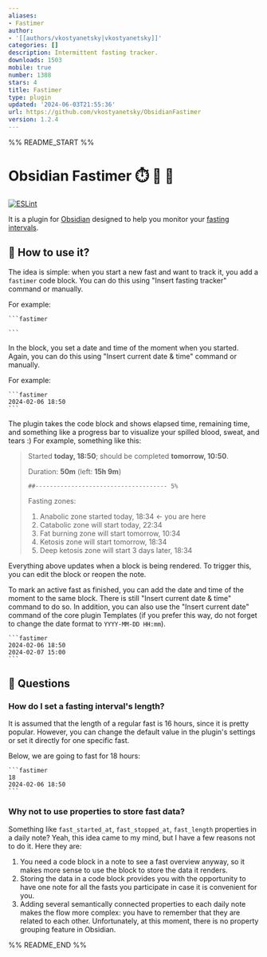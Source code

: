 ```yaml
---
aliases:
- Fastimer
author:
- '[[authors/vkostyanetsky|vkostyanetsky]]'
categories: []
description: Intermittent fasting tracker.
downloads: 1503
mobile: true
number: 1388
stars: 4
title: Fastimer
type: plugin
updated: '2024-06-03T21:55:36'
url: https://github.com/vkostyanetsky/ObsidianFastimer
version: 1.2.4
---
```


%% README_START %%

# Obsidian Fastimer ⏱️ 🍔 🍺

[![ESLint](https://github.com/vkostyanetsky/ObsidianFastimer/actions/workflows/eslint.yml/badge.svg)](https://github.com/vkostyanetsky/ObsidianFastimer/actions/workflows/eslint.yml)

It is a plugin for [Obsidian](https://obsidian.md) designed to help you monitor your [fasting intervals](https://en.wikipedia.org/wiki/Intermittent_fasting).  

## 🙂 How to use it?

The idea is simple: when you start a new fast and want to track it, you add a `fastimer` code block. You can do this using "Insert fasting tracker" command or manually.

For example:

````
```fastimer

```
````

In the block, you set a date and time of the moment when you started. Again, you can do this using "Insert current date & time" command or manually.

For example:

````
```fastimer
2024-02-06 18:50
```
````

The plugin takes the code block and shows elapsed time, remaining time, and something like a progress bar to visualize your spilled blood, sweat, and tears :) For example, something like this:

> Started **today, 18:50**; should be completed **tomorrow, 10:50**.
> 
> Duration: **50m** (left: **15h 9m**)
> 
> `##------------------------------------- 5%`
> 
> Fasting zones:
> 
> 1. Anabolic zone started today, 18:34 ← you are here
> 2. Catabolic zone will start today, 22:34
> 3. Fat burning zone will start tomorrow, 10:34
> 4. Ketosis zone will start tomorrow, 18:34
> 5. Deep ketosis zone will start 3 days later, 18:34

Everything above updates when a block is being rendered. To trigger this, you can edit the block or reopen the note.

To mark an active fast as finished, you can add the date and time of the moment to the same block. There is still "Insert current date & time" command to do so. In addition, you can also use the "Insert current date" command of the core plugin Templates (if you prefer this way, do not forget to change the date format to `YYYY-MM-DD HH:mm`).

````
```fastimer
2024-02-06 18:50
2024-02-07 15:00
```
````

## 🤔 Questions

### How do I set a fasting interval's length?

It is assumed that the length of a regular fast is 16 hours, since it is pretty popular. However, you can change the default value in the plugin's settings or set it directly for one specific fast. 

Below, we are going to fast for 18 hours:

````
```fastimer
18
2024-02-06 18:50
```
````

### Why not to use properties to store fast data?

Something like `fast_started_at`, `fast_stopped_at`, `fast_length` properties in a daily note? Yeah, this idea came to my mind, but I have a few reasons not to do it. Here they are:

1. You need a code block in a note to see a fast overview anyway, so it makes more sense to use the block to store the data it renders.
2. Storing the data in a code block provides you with the opportunity to have one note for all the fasts you participate in case it is convenient for you.
3. Adding several semantically connected properties to each daily note makes the flow more complex: you have to remember that they are related to each other. Unfortunately, at this moment, there is no property grouping feature in Obsidian.

%% README_END %%